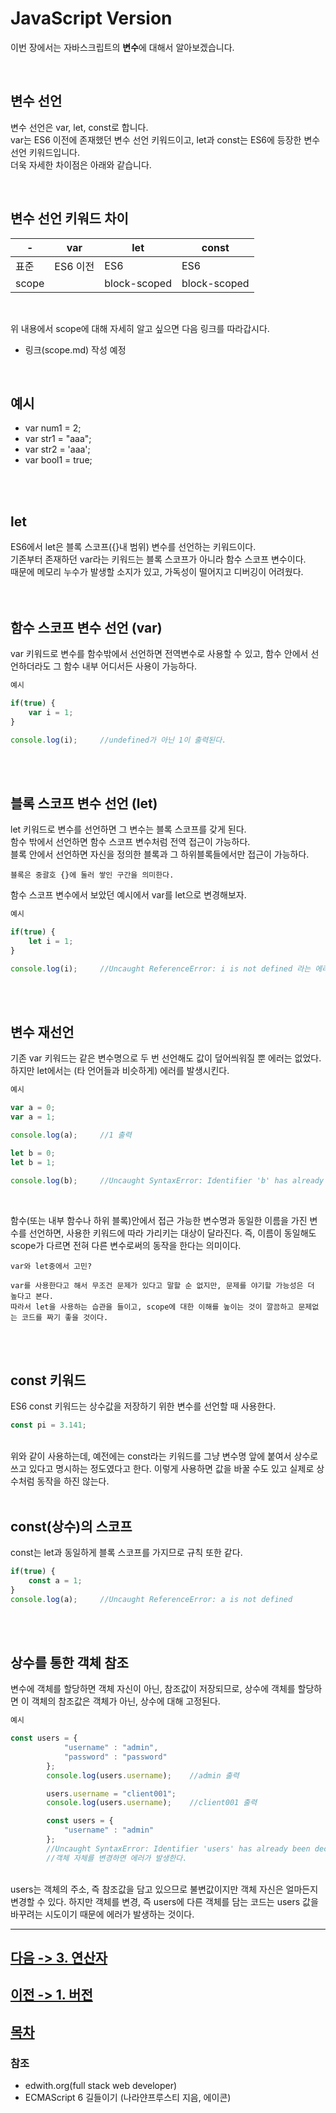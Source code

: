 JavaScript Version
===================
이번 장에서는 자바스크립트의 **변수**에 대해서 알아보겠습니다.

<br>

## 변수 선언


변수 선언은 var, let, const로 합니다.
<br>
var는 ES6 이전에 존재했던 변수 선언 키워드이고, let과 const는 ES6에 등장한 변수 선언 키워드입니다.
<br>
더욱 자세한 차이점은 아래와 같습니다.

<br>

## 변수 선언 키워드 차이

-| var | let | const
-----|-----|-----|-------
표준  |ES6 이전|ES6|ES6
scope||block-scoped|block-scoped|

<br>

위 내용에서 scope에 대해 자세히 알고 싶으면 다음 링크를 따라갑시다.
- 링크(scope.md) 작성 예정

<br>

## 예시

- var num1 = 2;
- var str1 = "aaa";
- var str2 = 'aaa';
- var bool1 = true;

<br>
<br>

## let

ES6에서 let은 블록 스코프({}내 범위) 변수를 선언하는 키워드이다.  
기존부터 존재하던 var라는 키워드는 블록 스코프가 아니라 함수 스코프 변수이다.  
때문에 메모리 누수가 발생할 소지가 있고, 가독성이 떨어지고 디버깅이 어려웠다.  
<br>
<br>

## 함수 스코프 변수 선언 (var)

var 키워드로 변수를 함수밖에서 선언하면 전역변수로 사용할 수 있고, 함수 안에서 선언하더라도 그 함수 내부 어디서든 사용이 가능하다.  
```js
예시

if(true) {
    var i = 1;
}

console.log(i);     //undefined가 아닌 1이 출력된다.
```
<br>
<br>

## 블록 스코프 변수 선언 (let)

let 키워드로 변수를 선언하면 그 변수는 블록 스코프를 갖게 된다.  
함수 밖에서 선언하면 함수 스코프 변수처럼 전역 접근이 가능하다.  
블록 안에서 선언하면 자신을 정의한 블록과 그 하위블록들에서만 접근이 가능하다.  
```
블록은 중괄호 {}에 둘러 쌓인 구간을 의미한다.
```

함수 스코프 변수에서 보았던 예시에서 var를 let으로 변경해보자.
```js
예시

if(true) {
    let i = 1;
}

console.log(i);     //Uncaught ReferenceError: i is not defined 라는 에러가 출력된다.
```
<br>
<br>

## 변수 재선언

기존 var 키워드는 같은 변수명으로 두 번 선언해도 값이 덮어씌워질 뿐 에러는 없었다.  
하지만 let에서는 (타 언어들과 비슷하게) 에러를 발생시킨다.  
```js
예시

var a = 0;
var a = 1;

console.log(a);     //1 출력

let b = 0;
let b = 1;

console.log(b);     //Uncaught SyntaxError: Identifier 'b' has already been declared
```
<br>

함수(또는 내부 함수나 하위 블록)안에서 접근 가능한 변수명과 동일한 이름을 가진 변수를 선언하면, 사용한 키워드에 따라 가리키는 대상이 달라진다. 즉, 이름이 동일해도 scope가 다르면 전혀 다른 변수로써의 동작을 한다는 의미이다.  

```
var와 let중에서 고민?

var를 사용한다고 해서 무조건 문제가 있다고 말할 순 없지만, 문제를 야기할 가능성은 더 높다고 본다.
따라서 let을 사용하는 습관을 들이고, scope에 대한 이해를 높이는 것이 깔끔하고 문제없는 코드를 짜기 좋을 것이다.
```
<br>
<br>

## const 키워드

ES6 const 키워드는 상수값을 저장하기 위한 변수를 선언할 때 사용한다.  
```js
const pi = 3.141;
```

<br>
위와 같이 사용하는데, 예전에는 const라는 키워드를 그냥 변수명 앞에 붙여서 상수로 쓰고 있다고 명시하는 정도였다고 한다.  
이렇게 사용하면 값을 바꿀 수도 있고 실제로 상수처럼 동작을 하진 않는다.

<br>
<br>

## const(상수)의 스코프

const는 let과 동일하게 블록 스코프를 가지므로 규칙 또한 같다.  
```js
if(true) {
    const a = 1;
}
console.log(a);     //Uncaught ReferenceError: a is not defined
```

<br>
<br>

## 상수를 통한 객체 참조

변수에 객체를 할당하면 객체 자신이 아닌, 참조값이 저장되므로, 상수에 객체를 할당하면 이 객체의 참조값은 객체가 아닌, 상수에 대해 고정된다.

```js
예시

const users = {
            "username" : "admin",
            "password" : "password"
        };
        console.log(users.username);    //admin 출력

        users.username = "client001";
        console.log(users.username);    //client001 출력

        const users = {                 
            "username" : "admin"
        };
        //Uncaught SyntaxError: Identifier 'users' has already been declared
        //객체 자체를 변경하면 에러가 발생한다.
```
<br>
users는 객체의 주소, 즉 참조값을 담고 있으므로 불변값이지만 객체 자신은 얼마든지 변경할 수 있다. 하지만 객체를 변경, 즉 users에 다른 객체를 담는 코드는 users 값을 바꾸려는 시도이기 때문에 에러가 발생하는 것이다.



----

## [다음 -> 3. 연산자](https://github.com/fed-gren/Web-Study/blob/master/JavaScript/3_연산자.md)
## [이전 -> 1. 버전](https://github.com/fed-gren/Web-Study/blob/master/JavaScript/1_버전.md)
## [목차](https://github.com/fed-gren/Web-Study/blob/master/JavaScript/README.md)

### 참조

- edwith.org(full stack web developer)
- ECMAScript 6 길들이기 (나라얀프루스티 지음, 에이콘)